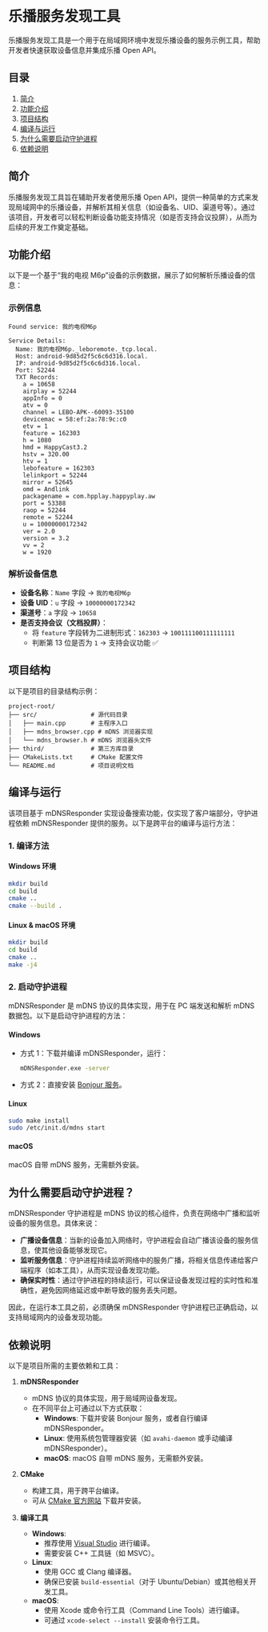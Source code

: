 
# 乐播服务发现工具

乐播服务发现工具是一个用于在局域网环境中发现乐播设备的服务示例工具，帮助开发者快速获取设备信息并集成乐播 Open API。

## 目录
1. [简介](#简介)
2. [功能介绍](#功能介绍)
3. [项目结构](#项目结构)
4. [编译与运行](#编译与运行)
5. [为什么需要启动守护进程](#为什么需要启动守护进程)
6. [依赖说明](#依赖说明)

## 简介

乐播服务发现工具旨在辅助开发者使用乐播 Open API，提供一种简单的方式来发现局域网中的乐播设备，并解析其相关信息（如设备名、UID、渠道号等）。通过该项目，开发者可以轻松判断设备功能支持情况（如是否支持会议投屏），从而为后续的开发工作奠定基础。

## 功能介绍

以下是一个基于“我的电视 M6p”设备的示例数据，展示了如何解析乐播设备的信息：

### 示例信息

```plaintext
Found service: 我的电视M6p

Service Details:
  Name: 我的电视M6p._leboremote._tcp.local.
  Host: android-9d85d2f5c6c6d316.local.
  IP: android-9d85d2f5c6c6d316.local.
  Port: 52244
  TXT Records:
    a = 10658
    airplay = 52244
    appInfo = 0
    atv = 0
    channel = LEBO-APK--60093-35100
    devicemac = 58:ef:2a:78:9c:c0
    etv = 1
    feature = 162303
    h = 1080
    hmd = HappyCast3.2
    hstv = 320.00
    htv = 1
    lebofeature = 162303
    lelinkport = 52244
    mirror = 52645
    omd = Andlink
    packagename = com.hpplay.happyplay.aw
    port = 53388
    raop = 52244
    remote = 52244
    u = 10000000172342
    ver = 2.0
    version = 3.2
    vv = 2
    w = 1920
```

### 解析设备信息

- **设备名称**：`Name` 字段 → `我的电视M6p`
- **设备 UID**：`u` 字段 → `10000000172342`
- **渠道号**：`a` 字段 → `10658`
- **是否支持会议（文档投屏）**：
  - 将 `feature` 字段转为二进制形式：`162303` → `100111100111111111`
  - 判断第 13 位是否为 `1` → 支持会议功能 ✅

## 项目结构

以下是项目的目录结构示例：

```
project-root/
├── src/               # 源代码目录
│   ├── main.cpp       # 主程序入口
│   ├── mdns_browser.cpp # mDNS 浏览器实现
│   └── mdns_browser.h # mDNS 浏览器头文件
├── third/             # 第三方库目录
├── CMakeLists.txt     # CMake 配置文件
└── README.md          # 项目说明文档
```

## 编译与运行

该项目基于 mDNSResponder 实现设备搜索功能，仅实现了客户端部分，守护进程依赖 mDNSResponder 提供的服务。以下是跨平台的编译与运行方法：

### 1. 编译方法

#### Windows 环境
```bash
mkdir build
cd build
cmake ..
cmake --build .
```

#### Linux & macOS 环境
```bash
mkdir build
cd build
cmake ..
make -j4
```

### 2. 启动守护进程

mDNSResponder 是 mDNS 协议的具体实现，用于在 PC 端发送和解析 mDNS 数据包。以下是启动守护进程的方法：

#### Windows
- 方式 1：下载并编译 mDNSResponder，运行：
  ```bash
  mDNSResponder.exe -server
  ```
- 方式 2：直接安装 [Bonjour 服务](https://support.apple.com/zh-cn/HT202043)。

#### Linux
```bash
sudo make install
sudo /etc/init.d/mdns start
```

#### macOS
macOS 自带 mDNS 服务，无需额外安装。

## 为什么需要启动守护进程？

mDNSResponder 守护进程是 mDNS 协议的核心组件，负责在网络中广播和监听设备的服务信息。具体来说：
- **广播设备信息**：当新的设备加入网络时，守护进程会自动广播该设备的服务信息，使其他设备能够发现它。
- **监听服务信息**：守护进程持续监听网络中的服务广播，将相关信息传递给客户端程序（如本工具），从而实现设备发现功能。
- **确保实时性**：通过守护进程的持续运行，可以保证设备发现过程的实时性和准确性，避免因网络延迟或中断导致的服务丢失问题。

因此，在运行本工具之前，必须确保 mDNSResponder 守护进程已正确启动，以支持局域网内的设备发现功能。

## 依赖说明

以下是项目所需的主要依赖和工具：

1. **mDNSResponder**
   - mDNS 协议的具体实现，用于局域网设备发现。
   - 在不同平台上可通过以下方式获取：
     - **Windows**: 下载并安装 Bonjour 服务，或者自行编译 mDNSResponder。
     - **Linux**: 使用系统包管理器安装（如 `avahi-daemon` 或手动编译 mDNSResponder）。
     - **macOS**: macOS 自带 mDNS 服务，无需额外安装。

2. **CMake**
   - 构建工具，用于跨平台编译。
   - 可从 [CMake 官方网站](https://cmake.org/) 下载并安装。

3. **编译工具**
   - **Windows**: 
     - 推荐使用 [Visual Studio](https://visualstudio.microsoft.com/) 进行编译。
     - 需要安装 C++ 工具链（如 MSVC）。
   - **Linux**:
     - 使用 GCC 或 Clang 编译器。
     - 确保已安装 `build-essential`（对于 Ubuntu/Debian）或其他相关开发工具。
   - **macOS**:
     - 使用 Xcode 或命令行工具（Command Line Tools）进行编译。
     - 可通过 `xcode-select --install` 安装命令行工具。
